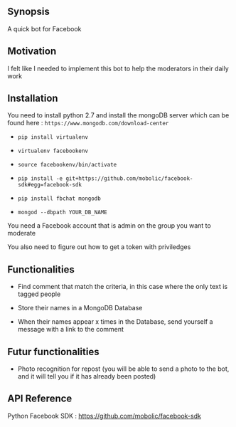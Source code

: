 ## Synopsis

A quick bot for Facebook

## Motivation

I felt like I needed to implement this bot to help the moderators in their daily work

## Installation

You need to install python 2.7 and install the mongoDB server which can be found here : 
`https://www.mongodb.com/download-center`

- `pip install virtualenv`

- `virtualenv facebookenv`

- `source facebookenv/bin/activate`

- `pip install -e git+https://github.com/mobolic/facebook-sdk#egg=facebook-sdk`

- `pip install fbchat mongodb`

- `mongod --dbpath YOUR_DB_NAME`

You need a Facebook account that is admin on the group you want to moderate

You also need to figure out how to get a token with priviledges

## Functionalities

- Find comment that match the criteria, in this case where the only text is tagged people  

- Store their names in a MongoDB Database

- When their names appear x times in the Database, send yourself a message with a link to the comment

## Futur functionalities

- Photo recognition for repost (you will be able to send a photo to the bot, and it will tell you if it has already been posted)

## API Reference

Python Facebook SDK : https://github.com/mobolic/facebook-sdk